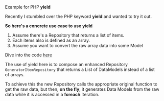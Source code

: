 Example for PHP **yield**

Recently I stumbled over the PHP keyword **yield** and wanted to
try it out.

**So here's a concrete use case to use yield**

1. Assume there's a Repository that returns a list of items.  
2. Each items also is defined as an array.    
3. Assume you want to convert the raw array data into some Model

Dive into the code [here](index.php)


The use of yield here is to compose an enhanced Repository ```GeneratorItemRepository``` that returns a List of DataModels instead of a list of arrays.
  
To achieve this the new Repository calls the appropriate original function to get the raw data, but then,  **on the fly**, it generates
Data Models from the raw data while it is accessed in a **foreach** iteration.

